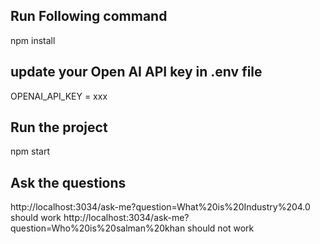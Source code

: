 ## Run Following command
npm install

## update your Open AI API key in .env file
OPENAI_API_KEY = xxx

## Run the project
npm start

## Ask the questions
http://localhost:3034/ask-me?question=What%20is%20Industry%204.0 should work
http://localhost:3034/ask-me?question=Who%20is%20salman%20khan should not work
